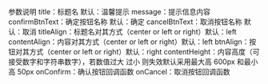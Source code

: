 参数说明
title：标题名 默认：温馨提示
message：提示信息内容
confirmBtnText：确定按钮名称 默认：确定
cancelBtnText：取消按钮名称 默认：取消
titleAlign：标题名对其方式（center or left or right）默认：left
contentAlign：内容对其方式（center or left or right）默认：left
btnAlign：按钮对其方式（center or left or right）默认：right
contentHeight：内容高度（可接受数字和字符串数字），若数值过大 过小 则失效默认采用最大高 600px 和最小高 50px
onConfirm：确认按钮回调函数
onCancel：取消按钮回调函数
